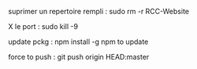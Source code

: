 suprimer un repertoire rempli :
sudo rm -r RCC-Website 

X le port :
sudo kill -9 

update pckg : 
npm install -g npm to update

force to push : git push origin HEAD:master

